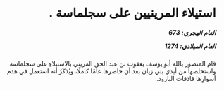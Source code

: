 <h1 dir="rtl">استيلاء المرينيين على سجلماسة .</h1>

<h5 dir="rtl">العام الهجري:  673

العام الميلادي: 1274

</h5>

<p dir="rtl">قام المنصور بالله أبو يوسف يعقوب بن عبد الحق المريني بالاستيلاءِ على سجلماسة واستخلصها من أيدي بني زيان بعد أن حاصرها عامًا كاملًا، ويُذكَرُ أنه استعمل في هدم أسوارِها قاذفات البارود.</p></br>
